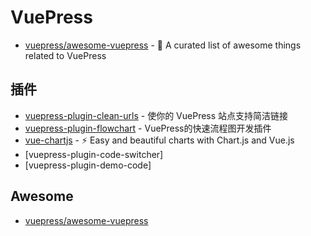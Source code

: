 # VuePress

- [vuepress/awesome-vuepress](https://github.com/vuepress/awesome-vuepress) - 🎉 A curated list of awesome things related to VuePress

## 插件

- [vuepress-plugin-clean-urls](https://vuepress-community.netlify.app/plugins/clean-urls/) - 使你的 VuePress 站点支持简洁链接
- [vuepress-plugin-flowchart](https://github.com/ulivz/vuepress-plugin-flowchart) - VuePress的快速流程图开发插件 
- [vue-chartjs](https://github.com/apertureless/vue-chartjs) - ⚡ Easy and beautiful charts with Chart.js and Vue.js
- [vuepress-plugin-code-switcher]
- [vuepress-plugin-demo-code]

## Awesome 

- [vuepress/awesome-vuepress](https://github.com/vuepress/awesome-vuepress) 